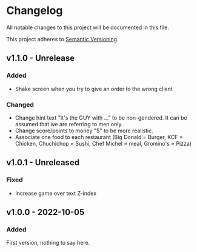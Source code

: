 # Changelog
All notable changes to this project will be documented in this file.

This project adheres to [Semantic Versioning](https://semver.org/spec/v2.0.0.html).

## v1.1.0 - Unrelease
### Added
- Shake screen when you try to give an order to the wrong client

### Changed
- Change hint text "It's the GUY with ..." to be non-gendered. It can be assumed that we are referring to men only.
- Change score/points to money "$" to be more realistic.
- Associate one food to each restaurant (Big Donald = Burger, KCF = Chicken, Chuchichop = Sushi, Chef Michel = meal, Gromino's = Pizza)

## v1.0.1 - Unreleased
### Fixed
- Increase game over text Z-index

## v1.0.0 - 2022-10-05
### Added
First version, nothing to say here.
